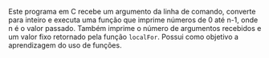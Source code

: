 Este programa em C recebe um argumento da linha de comando, converte para inteiro e executa uma função que imprime números de 0 até n-1, onde n é o valor passado. Também imprime o número de argumentos recebidos e um valor fixo retornado pela função `localFor`. Possui como objetivo a aprendizagem do uso de funções. 